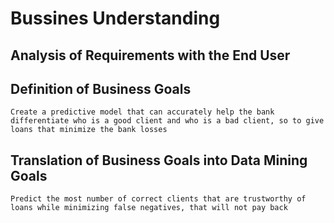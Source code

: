 # Bussines Understanding
## Analysis of Requirements with the End User
    
    
## Definition of Business Goals
    Create a predictive model that can accurately help the bank differentiate who is a good client and who is a bad client, so to give loans that minimize the bank losses
    
## Translation of Business Goals into Data Mining Goals
    Predict the most number of correct clients that are trustworthy of loans while minimizing false negatives, that will not pay back